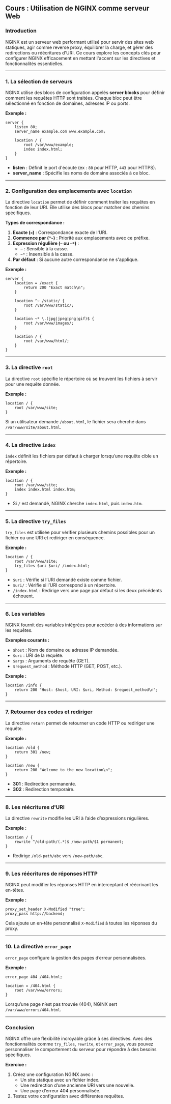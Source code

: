 ## **Cours : Utilisation de NGINX comme serveur Web**

### **Introduction**
NGINX est un serveur web performant utilisé pour servir des sites web statiques, agir comme reverse proxy, équilibrer la charge, et gérer des redirections ou réécritures d'URI. Ce cours explore les concepts clés pour configurer NGINX efficacement en mettant l'accent sur les directives et fonctionnalités essentielles.

---

### **1. La sélection de serveurs**
NGINX utilise des blocs de configuration appelés **server blocks** pour définir comment les requêtes HTTP sont traitées. Chaque bloc peut être sélectionné en fonction de domaines, adresses IP ou ports.

**Exemple :**
```nginx
server {
    listen 80;
    server_name example.com www.example.com;

    location / {
        root /var/www/example;
        index index.html;
    }
}
```

- **listen** : Définit le port d'écoute (ex : `80` pour HTTP, `443` pour HTTPS).
- **server_name** : Spécifie les noms de domaine associés à ce bloc.

---

### **2. Configuration des emplacements avec `location`**
La directive `location` permet de définir comment traiter les requêtes en fonction de leur URI. Elle utilise des blocs pour matcher des chemins spécifiques.

**Types de correspondance :**
1. **Exacte (`=`)** : Correspondance exacte de l'URI.
2. **Commence par (`^~`)** : Priorité aux emplacements avec ce préfixe.
3. **Expression régulière (`~` ou `~*`)** :
   - `~` : Sensible à la casse.
   - `~*` : Insensible à la casse.
4. **Par défaut** : Si aucune autre correspondance ne s'applique.

**Exemple :**
```nginx
server {
    location = /exact {
        return 200 "Exact match\n";
    }

    location ^~ /static/ {
        root /var/www/static/;
    }

    location ~* \.(jpg|jpeg|png|gif)$ {
        root /var/www/images/;
    }

    location / {
        root /var/www/html/;
    }
}
```

---

### **3. La directive `root`**
La directive `root` spécifie le répertoire où se trouvent les fichiers à servir pour une requête donnée.

**Exemple :**
```nginx
location / {
    root /var/www/site;
}
```
Si un utilisateur demande `/about.html`, le fichier sera cherché dans `/var/www/site/about.html`.

---

### **4. La directive `index`**
`index` définit les fichiers par défaut à charger lorsqu’une requête cible un répertoire.

**Exemple :**
```nginx
location / {
    root /var/www/site;
    index index.html index.htm;
}
```
- Si `/` est demandé, NGINX cherche `index.html`, puis `index.htm`.

---

### **5. La directive `try_files`**
`try_files` est utilisée pour vérifier plusieurs chemins possibles pour un fichier ou une URI et rediriger en conséquence.

**Exemple :**
```nginx
location / {
    root /var/www/site;
    try_files $uri $uri/ /index.html;
}
```
- `$uri` : Vérifie si l’URI demandé existe comme fichier.
- `$uri/` : Vérifie si l’URI correspond à un répertoire.
- `/index.html` : Redirige vers une page par défaut si les deux précédents échouent.

---

### **6. Les variables**
NGINX fournit des variables intégrées pour accéder à des informations sur les requêtes.

**Exemples courants :**
- `$host` : Nom de domaine ou adresse IP demandée.
- `$uri` : URI de la requête.
- `$args` : Arguments de requête (GET).
- `$request_method` : Méthode HTTP (GET, POST, etc.).

**Exemple :**
```nginx
location /info {
    return 200 "Host: $host, URI: $uri, Method: $request_method\n";
}
```

---

### **7. Retourner des codes et rediriger**
La directive `return` permet de retourner un code HTTP ou rediriger une requête.

**Exemple :**
```nginx
location /old {
    return 301 /new;
}

location /new {
    return 200 "Welcome to the new location\n";
}
```
- **301** : Redirection permanente.
- **302** : Redirection temporaire.

---

### **8. Les réécritures d'URI**
La directive `rewrite` modifie les URI à l’aide d’expressions régulières.

**Exemple :**
```nginx
location / {
    rewrite ^/old-path/(.*)$ /new-path/$1 permanent;
}
```
- Redirige `/old-path/abc` vers `/new-path/abc`.

---

### **9. Les réécritures de réponses HTTP**
NGINX peut modifier les réponses HTTP en interceptant et réécrivant les en-têtes.

**Exemple :**
```nginx
proxy_set_header X-Modified "true";
proxy_pass http://backend;
```
Cela ajoute un en-tête personnalisé `X-Modified` à toutes les réponses du proxy.

---

### **10. La directive `error_page`**
`error_page` configure la gestion des pages d’erreur personnalisées.

**Exemple :**
```nginx
error_page 404 /404.html;

location = /404.html {
    root /var/www/errors;
}
```
Lorsqu’une page n’est pas trouvée (404), NGINX sert `/var/www/errors/404.html`.

---

### **Conclusion**
NGINX offre une flexibilité incroyable grâce à ses directives. Avec des fonctionnalités comme `try_files`, `rewrite`, et `error_page`, vous pouvez personnaliser le comportement du serveur pour répondre à des besoins spécifiques.

**Exercice :**
1. Créez une configuration NGINX avec :
   - Un site statique avec un fichier index.
   - Une redirection d’une ancienne URI vers une nouvelle.
   - Une page d’erreur 404 personnalisée.
2. Testez votre configuration avec différentes requêtes.


